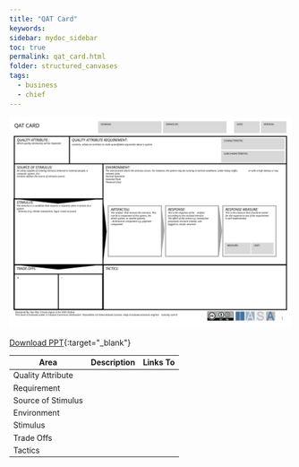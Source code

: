 ```yaml
---
title: "QAT Card"
keywords: 
sidebar: mydoc_sidebar
toc: true
permalink: qat_card.html
folder: structured_canvases
tags: 
  - business
  - chief
---
```


![image001](media/qat_card001.svg)

[Download PPT](media/ppt/qat_card.ppt){:target="_blank"}

| Area | Description | Links To |
| --- | --- | --- |
| Quality Attribute |   |   |
| Requirement |   |   |
| Source of Stimulus |   |   |
| Environment |   |   |
| Stimulus |   |   |
| Trade Offs |   |   |
| Tactics |   |   |